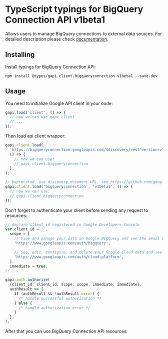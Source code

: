 # TypeScript typings for BigQuery Connection API v1beta1

Allows users to manage BigQuery connections to external data sources.
For detailed description please check [documentation](https://cloud.google.com/bigquery/docs/connections-api-intro).

## Installing

Install typings for BigQuery Connection API:

```
npm install @types/gapi.client.bigqueryconnection-v1beta1 --save-dev
```

## Usage

You need to initialize Google API client in your code:

```typescript
gapi.load('client', () => {
  // now we can use gapi.client
  // ...
});
```

Then load api client wrapper:

```typescript
gapi.client.load(
  'https://bigqueryconnection.googleapis.com/$discovery/rest?version=v1beta1',
  () => {
    // now we can use:
    // gapi.client.bigqueryconnection
  },
);
```

```typescript
// Deprecated, use discovery document URL, see https://github.com/google/google-api-javascript-client/blob/master/docs/reference.md#----gapiclientloadname----version----callback--
gapi.client.load('bigqueryconnection', 'v1beta1', () => {
  // now we can use:
  // gapi.client.bigqueryconnection
});
```

Don't forget to authenticate your client before sending any request to resources:

```typescript
// declare client_id registered in Google Developers Console
var client_id = '',
  scope = [
    // View and manage your data in Google BigQuery and see the email address for your Google Account
    'https://www.googleapis.com/auth/bigquery',

    // See, edit, configure, and delete your Google Cloud data and see the email address for your Google Account.
    'https://www.googleapis.com/auth/cloud-platform',
  ],
  immediate = true;
// ...

gapi.auth.authorize(
  {client_id: client_id, scope: scope, immediate: immediate},
  authResult => {
    if (authResult && !authResult.error) {
      /* handle successful authorization */
    } else {
      /* handle authorization error */
    }
  },
);
```

After that you can use BigQuery Connection API resources: <!-- TODO: make this work for multiple namespaces -->

```typescript

```
